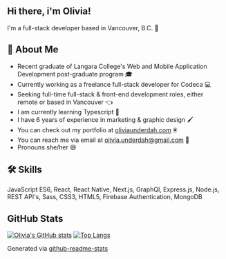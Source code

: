 ## Hi there, i'm Olivia!
I'm a full-stack developer based in Vancouver, B.C. 👋

## 🚀 About Me

- Recent graduate of Langara College's Web and Mobile Application Development post-graduate program 🎓
- Currently working as a freelance full-stack developer for Codeca 💻
- Seeking full-time full-stack & front-end development roles, either remote or based in Vancouver 👈
- I am currently learning Typescript 🧠
- I have 6 years of experience in marketing & graphic design 🖌️
- You can check out my portfolio at [oliviaunderdah.com](https://www.oliviaunderdah.com) 🖲️
- You can reach me via email at olivia.underdah@gmail.com 📧
- Pronouns she/her 😄

## 🛠 Skills
JavaScript ES6, React, React Native, Next.js, GraphQl, Express.js, Node.js, REST API's, Sass, CSS3, HTML5, Firebase Authentication, MongoDB

## GitHub Stats

[![Olivia's GitHub stats](https://github-readme-stats.vercel.app/api?username=olimarie21&count_private=true&show_icons=true&theme=radical)](https://github.com/anuraghazra/github-readme-stats)
[![Top Langs](https://github-readme-stats.vercel.app/api/top-langs/?username=olimarie21&theme=radical&hide=scss)](https://github.com/anuraghazra/github-readme-stats)

Generated via [github-readme-stats](https://github.com/anuraghazra/github-readme-stats)
